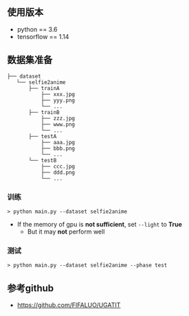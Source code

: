 ## 使用版本
* python == 3.6
* tensorflow == 1.14


## 数据集准备
```
├── dataset
   └── selfie2anime
       ├── trainA
           ├── xxx.jpg
           ├── yyy.png
           └── ...
       ├── trainB
           ├── zzz.jpg
           ├── www.png
           └── ...
       ├── testA
           ├── aaa.jpg 
           ├── bbb.png
           └── ...
       └── testB
           ├── ccc.jpg 
           ├── ddd.png
           └── ...
```

### 训练
```
> python main.py --dataset selfie2anime
```
* If the memory of gpu is **not sufficient**, set `--light` to **True**
  * But it may **not** perform well


### 测试
```
> python main.py --dataset selfie2anime --phase test
```

## 参考github
* https://github.com/FIFALUO/UGATIT